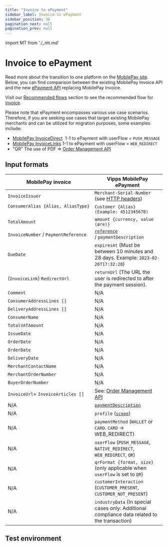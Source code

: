 ```yaml
---
title: "Invoice to ePayment"
sidebar_label: Invoice to ePayment
sidebar_position: 36
pagination_next: null
pagination_prev: null
---
```


import MT from './_mt.md'

# Invoice to ePayment

Read more about the transition to one platform on the [MobilePay site](https://developer.mobilepay.dk/docs/invoice/transition-to-one-platform).
Below, you can find comparison between the existing MobilePay Invoice API and the new [ePayment API](/docs/APIs/epayment-api) replacing MobilePay Invoice.

Visit our [Recommended flows](https://developer.vippsmobilepay.com/docs/solutions/) section to see the recommended flow for [invoice](/docs/solutions/invoice-through-epayments/).

Please note that ePayment encompasses various use case scenarios. Therefore, if you are seeking use cases that target existing MobilePay merchants and can be utilized for migration purposes, some examples include:

* [MobilePay InvoiceDirect](https://developer.mobilepay.dk/docs/invoice/api-endpoint-reference#invoicedirect)  1-1 to ePayment with userFlow = `PUSH_MESSAGE`
* [MobilePay InvoiceLinks](https://developer.mobilepay.dk/docs/invoice/api-endpoint-reference#invoicelink) 1-1 to ePayment with userFlow = `WEB_REDIRECT`
* "QR" The use of PDF => [Order Management API](https://developer.vippsmobilepay.com/docs/APIs/order-management-api/)

## Input formats

| MobilePay invoice                    | Vipps MobilePay ePayment                                                                      |
|--------------------------------------|-------------------------------------------------------------------------------------------------|
| `InvoiceIssuer​`                      | `Merchant-Serial-Number` (see [HTTP headers](https://developer.vippsmobilepay.com/docs/common-topics/http-headers/))                                                   ​ |
| `ConsumerAlias {Alias, AliasType}`  ​ | `Customer {Alias} (Example: 4512345678)`                                                        |
| `TotalAmount​`                        | `amount {currency, value (øre)}​`                                                                 |
| `InvoiceNumber` / `PaymentReference​` | [`reference`](https://developer.vippsmobilepay.com/docs/common-topics/orderid) / `paymentDescription`                                                             ​ |
| `DueDate​`                            | `expiresAt` (Must be between 10 minutes and 28 days. Example: `2023-02-26T17:32:28`)​                                    |
| (`InvoiceLink`) `RedirectUrl`       ​ | `returnUrl` (The URL the user is redirected to after the payment session).​                      |
| `Comment​`                            | N/A |
| `ConsumerAddressLines []`            | N/A |
| `DeliveryAddressLines []`            | N/A |
| `ConsumerName​`                       | N/A |
| `TotalVATAmount​`                     | N/A |
| `IssueDate`                          | N/A |
| `OrderDate`                          | N/A |
| `OrderDate`                          | N/A |
| `DeliveryDate​`                       | N/A |
| `MerchantContactName`                | N/A |
| `MerchantOrderNumber`                | N/A |
| `BuyerOrderNumber​`                   | N/A |
| `InvoiceUrl`+ `InvoiceArticles []`​   | See: [Order Management API](https://developer.vippsmobilepay.com/docs/APIs/order-management-api) |
| N/A                                  ​ | [`paymentDescription​`](https://developer.vippsmobilepay.com/docs/common-topics/transactiontext/)                                                                             |
| N/A                                    | `profile` ([`scope`](https://developer.vippsmobilepay.com/docs/APIs/userinfo-api/#scope))​                                                                               |
| N/A                                  ​ | `paymentMethod` (`WALLET` or `CARD`. `CARD` → WEB_REDIRECT)​                                    |
| N/A                                    | `userFlow` (`PUSH_MESSAGE`, `NATIVE_REDIRECT`, `WEB_REDIRECT`, `QR`)                           ​ |
| N/A                                    | `qrFormat {format, size}` (only applicable when `userFlow` is set to `QR`)                         ​ |
| N/A                                    | `customerInteraction` (`CUSTOMER_PRESENT`, `CUSTOMER_NOT_PRESENT`)​                              |
| N/A                                    | `industryData` (In special cases only: Additional compliance data related to the transaction)​                          |

## Test environment

<MT />
